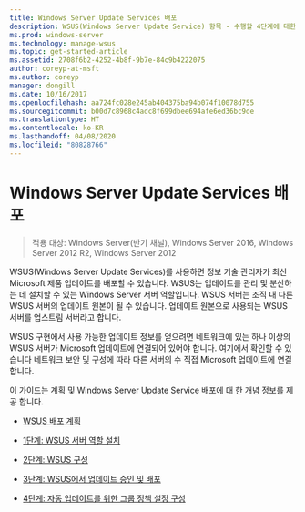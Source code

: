 ```yaml
---
title: Windows Server Update Services 배포
description: WSUS(Windows Server Update Service) 항목 - 수행할 4단계에 대한 링크가 포함된 배포 프로세스 개요
ms.prod: windows-server
ms.technology: manage-wsus
ms.topic: get-started-article
ms.assetid: 2708f6b2-4252-4b8f-9b7e-84c9b4222075
author: coreyp-at-msft
ms.author: coreyp
manager: dongill
ms.date: 10/16/2017
ms.openlocfilehash: aa724fc028e245ab404375ba94b074f10078d755
ms.sourcegitcommit: b00d7c8968c4adc8f699dbee694afe6ed36bc9de
ms.translationtype: HT
ms.contentlocale: ko-KR
ms.lasthandoff: 04/08/2020
ms.locfileid: "80828766"
---
```

# <a name="deploy-windows-server-update-services"></a>Windows Server Update Services 배포

>적용 대상: Windows Server(반기 채널), Windows Server 2016, Windows Server 2012 R2, Windows Server 2012

WSUS(Windows Server Update Services)를 사용하면 정보 기술 관리자가 최신 Microsoft 제품 업데이트를 배포할 수 있습니다. WSUS는 업데이트를 관리 및 분산하는 데 설치할 수 있는 Windows Server 서버 역할입니다. WSUS 서버는 조직 내 다른 WSUS 서버의 업데이트 원본이 될 수 있습니다. 업데이트 원본으로 사용되는 WSUS 서버를 업스트림 서버라고 합니다.  

WSUS 구현에서 사용 가능한 업데이트 정보를 얻으려면 네트워크에 있는 하나 이상의 WSUS 서버가 Microsoft 업데이트에 연결되어 있어야 합니다. 여기에서 확인할 수 있습니다 네트워크 보안 및 구성에 따라 다른 서버의 수 직접 Microsoft 업데이트에 연결 합니다.  

이 가이드는 계획 및 Windows Server Update Service 배포에 대 한 개념 정보를 제공 합니다.  

-   [WSUS 배포 계획](../plan/plan-your-wsus-deployment.md)  

-   [1단계: WSUS 서버 역할 설치](1-install-the-wsus-server-role.md)  

-   [2단계: WSUS 구성](2-configure-wsus.md)  

-   [3단계: WSUS에서 업데이트 승인 및 배포](3-approve-and-deploy-updates-in-wsus.md)  

-   [4단계: 자동 업데이트를 위한 그룹 정책 설정 구성](4-configure-group-policy-settings-for-automatic-updates.md)  
